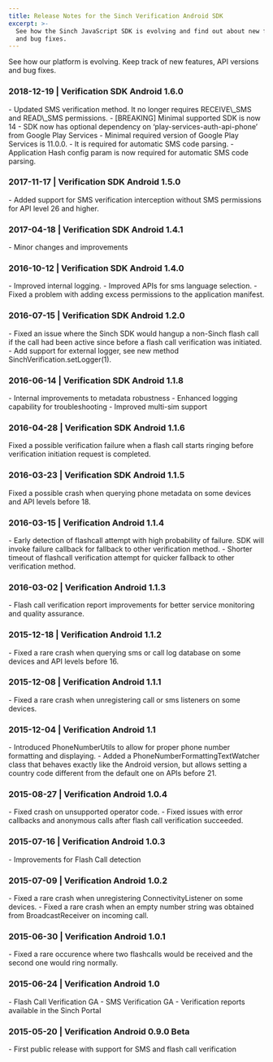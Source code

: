 ```yaml
---
title: Release Notes for the Sinch Verification Android SDK
excerpt: >-
  See how the Sinch JavaScript SDK is evolving and find out about new features
  and bug fixes.
---
```

See how our platform is evolving. Keep track of new features, API versions and bug fixes.

<h3>2018-12-19 | Verification SDK Android 1.6.0</h3>
-   Updated SMS verification method. It no longer requires RECEIVE\_SMS and READ\_SMS permissions.
-   [BREAKING] Minimal supported SDK is now 14
-   SDK now has optional dependency on ‘play-services-auth-api-phone’ from Google Play Services
-   Minimal required version of Google Play Services is 11.0.0.
-   It is required for automatic SMS code parsing.
-   Application Hash config param is now required for automatic SMS code parsing.

<h3>2017-11-17 | Verification SDK Android 1.5.0</h3>
- Added support for SMS verification interception without SMS permissions for API level 26 and higher.

<h3>2017-04-18 | Verification SDK Android 1.4.1</h3>
-   Minor changes and improvements

<h3>2016-10-12 | Verification SDK Android 1.4.0</h3>
-   Improved internal logging.
-   Improved APIs for sms language selection.
-   Fixed a problem with adding excess permissions to the application manifest.

<h3>2016-07-15 | Verification SDK Android 1.2.0</h3>
-   Fixed an issue where the Sinch SDK would hangup a non-Sinch flash call if the call had been active since before a flash call verification was initiated.
-   Add support for external logger, see new method SinchVerification.setLogger(1).

<h3>2016-06-14 | Verification SDK Android 1.1.8</h3>
-   Internal improvements to metadata robustness
-   Enhanced logging capability for troubleshooting
-   Improved multi-sim support

<h3>2016-04-28 | Verification SDK Android 1.1.6</h3>
Fixed a possible verification failure when a flash call starts ringing before verification initiation request is completed.

<h3>2016-03-23 | Verification SDK Android 1.1.5</h3>
Fixed a possible crash when querying phone metadata on some devices and API levels before 18.

<h3>2016-03-15 | Verification Android 1.1.4</h3>
-   Early detection of flashcall attempt with high probability of failure. SDK will invoke failure callback for fallback to other verification method.
-   Shorter timeout of flashcall verification attempt for quicker fallback to other verification method.

<h3>2016-03-02 | Verification Android 1.1.3</h3>
-   Flash call verification report improvements for better service monitoring and quality assurance.

<h3>2015-12-18 | Verification Android 1.1.2</h3>
-   Fixed a rare crash when querying sms or call log database on some devices and API levels before 16.

<h3>2015-12-08 | Verification Android 1.1.1</h3>
-   Fixed a rare crash when unregistering call or sms listeners on some devices.

<h3>2015-12-04 | Verification Android 1.1</h3>
-   Introduced PhoneNumberUtils to allow for proper phone number formatting and displaying.
-   Added a PhoneNumberFormattingTextWatcher class that behaves exactly like the Android version, but allows setting a country code different from the default one on APIs before 21.

<h3>2015-08-27 | Verification Android 1.0.4</h3>
-   Fixed crash on unsupported operator code.
-   Fixed issues with error callbacks and anonymous calls after flash call verification succeeded.

<h3>2015-07-16 | Verification Android 1.0.3</h3>
-   Improvements for Flash Call detection

<h3>2015-07-09 | Verification Android 1.0.2</h3>
-   Fixed a rare crash when unregistering ConnectivityListener on some devices.
-   Fixed a rare crash when an empty number string was obtained from BroadcastReceiver on incoming call.

<h3>2015-06-30 | Verification Android 1.0.1</h3>
-   Fixed a rare occurence where two flashcalls would be received and the second one would ring normally.

<h3>2015-06-24 | Verification Android 1.0</h3>
-   Flash Call Verification GA
-   SMS Verification GA
-   Verification reports available in the Sinch Portal

<h3>2015-05-20 | Verification Android 0.9.0 Beta</h3>
-   First public release with support for SMS and flash call verification



